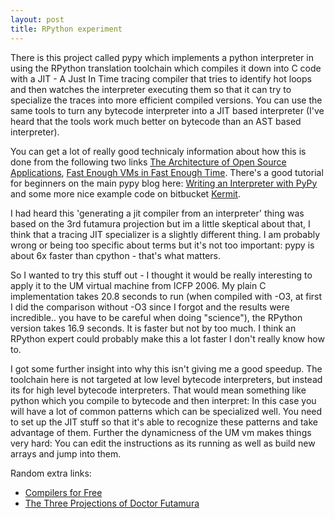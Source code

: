 ```yaml
---
layout: post
title: RPython experiment
---
```


There is this project called pypy which implements a python interpreter in using the RPython translation toolchain which compiles it down into C code with a JIT - A Just In Time tracing compiler that tries to identify hot loops and then watches the interpreter executing them so that it can try to specialize the traces into more efficient compiled versions. You can use the same tools to turn any bytecode interpreter into a JIT based interpreter (I've heard that the tools work much better on bytecode than an AST based interpreter).

You can get a lot of really good technicaly information about how this is done from the following two links <a href="http://www.aosabook.org/en/pypy.html">The Architecture of Open Source Applications</a>,
<a href="http://tratt.net/laurie/blog/entries/fast_enough_vms_in_fast_enough_time">Fast Enough VMs in Fast Enough Time</a>. There's a good tutorial for beginners on the main pypy blog here: <a href="http://morepypy.blogspot.co.uk/2011/04/tutorial-writing-interpreter-with-pypy.html">Writing an Interpreter with PyPy</a> and some more nice example code on bitbucket <a href="https://bitbucket.org/pypy/example-interpreter">Kermit</a>.

I had heard this 'generating a jit compiler from an interpreter' thing was based on the 3rd futamura projection but im a little skeptical about that, I think that a tracing JIT specializer is a slightly different thing. I am probably wrong or being too specific about terms but it's not too important: pypy is about 6x faster than cpython - that's what matters.

So I wanted to try this stuff out - I thought it would be really interesting to apply it to the UM virtual machine from ICFP 2006. My plain C implementation takes 20.8 seconds to run (when compiled with -O3, at first I did the comparison without -O3 since I forgot and the results were incredible.. you have to be careful when doing "science"), the RPython version takes 16.9 seconds. It is faster but not by too much. I think an RPython expert could probably make this a lot faster I don't really know how to.

I got some further insight into why this isn't giving me a good speedup. The toolchain here is not targeted at low level bytecode interpreters, but instead its for high level bytecode interpreters. That would mean something like python which you compile to bytecode and then interpret: In this case you will have a lot of common patterns which can be specialized well. You need to set up the JIT stuff so that it's able to recognize these patterns and take advantage of them. Further the dynamicness of the UM vm makes things very hard: You can edit the instructions as its running as well as build new arrays and jump into them.

Random extra links:

* <a href="http://codon.com/compilers-for-free#partial-evaluation">Compilers for Free</a>
* <a href="http://blog.sigfpe.com/2009/05/three-projections-of-doctor-futamura.html">The Three Projections of Doctor Futamura</a>
